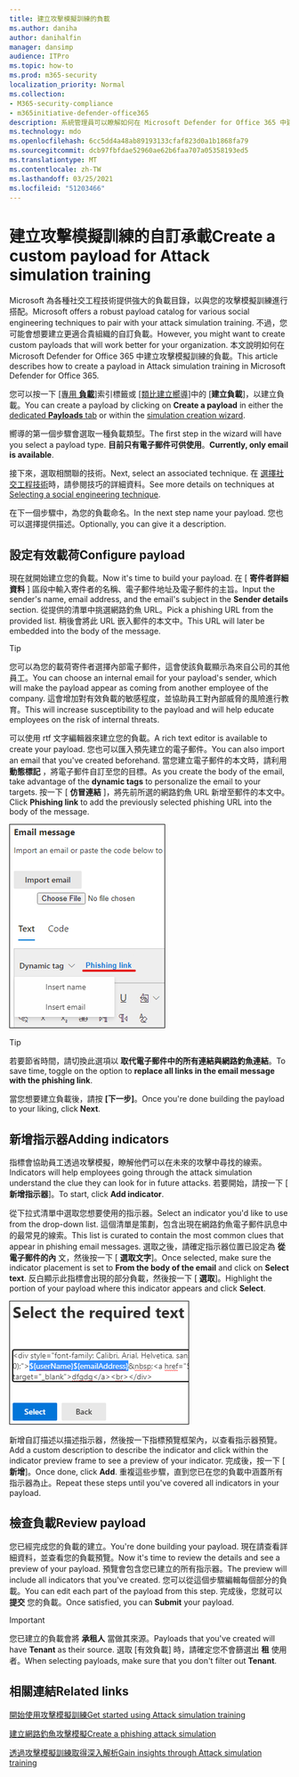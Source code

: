 ```yaml
---
title: 建立攻擊模擬訓練的負載
ms.author: daniha
author: danihalfin
manager: dansimp
audience: ITPro
ms.topic: how-to
ms.prod: m365-security
localization_priority: Normal
ms.collection:
- M365-security-compliance
- m365initiative-defender-office365
description: 系統管理員可以瞭解如何在 Microsoft Defender for Office 365 中建立攻擊模擬訓練的自訂負載。
ms.technology: mdo
ms.openlocfilehash: 6cc5dd4a48ab89193133cfaf823d0a1b1868fa79
ms.sourcegitcommit: dcb97fbfdae52960ae62b6faa707a05358193ed5
ms.translationtype: MT
ms.contentlocale: zh-TW
ms.lasthandoff: 03/25/2021
ms.locfileid: "51203466"
---
```

# <a name="create-a-custom-payload-for-attack-simulation-training"></a><span data-ttu-id="fd7d7-103">建立攻擊模擬訓練的自訂承載</span><span class="sxs-lookup"><span data-stu-id="fd7d7-103">Create a custom payload for Attack simulation training</span></span>

<span data-ttu-id="fd7d7-104">Microsoft 為各種社交工程技術提供強大的負載目錄，以與您的攻擊模擬訓練進行搭配。</span><span class="sxs-lookup"><span data-stu-id="fd7d7-104">Microsoft offers a robust payload catalog for various social engineering techniques to pair with your attack simulation training.</span></span> <span data-ttu-id="fd7d7-105">不過，您可能會想要建立更適合貴組織的自訂負載。</span><span class="sxs-lookup"><span data-stu-id="fd7d7-105">However, you might want to create custom payloads that will work better for your organization.</span></span> <span data-ttu-id="fd7d7-106">本文說明如何在 Microsoft Defender for Office 365 中建立攻擊模擬訓練的負載。</span><span class="sxs-lookup"><span data-stu-id="fd7d7-106">This article describes how to create a payload in Attack simulation training in Microsoft Defender for Office 365.</span></span>

<span data-ttu-id="fd7d7-107">您可以按一下 [[專用 **負載**]](https://security.microsoft.com/attacksimulator?viewid=payload)索引標籤或 [[類比建立嚮導]](attack-simulation-training.md#selecting-a-payload)中的 [**建立負載**]，以建立負載。</span><span class="sxs-lookup"><span data-stu-id="fd7d7-107">You can create a payload by clicking on **Create a payload** in either the [dedicated **Payloads** tab](https://security.microsoft.com/attacksimulator?viewid=payload) or within the [simulation creation wizard](attack-simulation-training.md#selecting-a-payload).</span></span>

<span data-ttu-id="fd7d7-108">嚮導的第一個步驟會選取一種負載類型。</span><span class="sxs-lookup"><span data-stu-id="fd7d7-108">The first step in the wizard will have you select a payload type.</span></span> <span data-ttu-id="fd7d7-109">**目前只有電子郵件可供使用**。</span><span class="sxs-lookup"><span data-stu-id="fd7d7-109">**Currently, only email is available**.</span></span>

<span data-ttu-id="fd7d7-110">接下來，選取相關聯的技術。</span><span class="sxs-lookup"><span data-stu-id="fd7d7-110">Next, select an associated technique.</span></span> <span data-ttu-id="fd7d7-111">在 [選擇社交工程技術](attack-simulation-training.md#selecting-a-social-engineering-technique)時，請參閱技巧的詳細資料。</span><span class="sxs-lookup"><span data-stu-id="fd7d7-111">See more details on techniques at [Selecting a social engineering technique](attack-simulation-training.md#selecting-a-social-engineering-technique).</span></span>

<span data-ttu-id="fd7d7-112">在下一個步驟中，為您的負載命名。</span><span class="sxs-lookup"><span data-stu-id="fd7d7-112">In the next step name your payload.</span></span> <span data-ttu-id="fd7d7-113">您也可以選擇提供描述。</span><span class="sxs-lookup"><span data-stu-id="fd7d7-113">Optionally, you can give it a description.</span></span>

## <a name="configure-payload"></a><span data-ttu-id="fd7d7-114">設定有效載荷</span><span class="sxs-lookup"><span data-stu-id="fd7d7-114">Configure payload</span></span>

<span data-ttu-id="fd7d7-115">現在就開始建立您的負載。</span><span class="sxs-lookup"><span data-stu-id="fd7d7-115">Now it's time to build your payload.</span></span> <span data-ttu-id="fd7d7-116">在 [ **寄件者詳細資料** ] 區段中輸入寄件者的名稱、電子郵件地址及電子郵件的主旨。</span><span class="sxs-lookup"><span data-stu-id="fd7d7-116">Input the sender's name, email address, and the email's subject in the **Sender details** section.</span></span> <span data-ttu-id="fd7d7-117">從提供的清單中挑選網路釣魚 URL。</span><span class="sxs-lookup"><span data-stu-id="fd7d7-117">Pick a phishing URL from the provided list.</span></span> <span data-ttu-id="fd7d7-118">稍後會將此 URL 嵌入郵件的本文中。</span><span class="sxs-lookup"><span data-stu-id="fd7d7-118">This URL will later be embedded into the body of the message.</span></span>

> [!TIP]
> <span data-ttu-id="fd7d7-119">您可以為您的載荷寄件者選擇內部電子郵件，這會使該負載顯示為來自公司的其他員工。</span><span class="sxs-lookup"><span data-stu-id="fd7d7-119">You can choose an internal email for your payload's sender, which will make the payload appear as coming from another employee of the company.</span></span> <span data-ttu-id="fd7d7-120">這會增加對有效負載的敏感程度，並協助員工對內部威脅的風險進行教育。</span><span class="sxs-lookup"><span data-stu-id="fd7d7-120">This will increase susceptibility to the payload and will help educate employees on the risk of internal threats.</span></span>

<span data-ttu-id="fd7d7-121">可以使用 rtf 文字編輯器來建立您的負載。</span><span class="sxs-lookup"><span data-stu-id="fd7d7-121">A rich text editor is available to create your payload.</span></span> <span data-ttu-id="fd7d7-122">您也可以匯入預先建立的電子郵件。</span><span class="sxs-lookup"><span data-stu-id="fd7d7-122">You can also import an email that you've created beforehand.</span></span> <span data-ttu-id="fd7d7-123">當您建立電子郵件的本文時，請利用 **動態標記** ，將電子郵件自訂至您的目標。</span><span class="sxs-lookup"><span data-stu-id="fd7d7-123">As you create the body of the email, take advantage of the **dynamic tags** to personalize the email to your targets.</span></span> <span data-ttu-id="fd7d7-124">按一下 [ **仿冒連結** ]，將先前所選的網路釣魚 URL 新增至郵件的本文中。</span><span class="sxs-lookup"><span data-stu-id="fd7d7-124">Click **Phishing link** to add the previously selected phishing URL into the body of the message.</span></span>

![在 Microsoft Defender for Office 365 的負載建立中，反白顯示網路釣魚連結和動態標記](../../media/attack-sim-preview-payload-email-body.png)

> [!TIP]
> <span data-ttu-id="fd7d7-126">若要節省時間，請切換此選項以 **取代電子郵件中的所有連結與網路釣魚連結**。</span><span class="sxs-lookup"><span data-stu-id="fd7d7-126">To save time, toggle on the option to **replace all links in the email message with the phishing link**.</span></span>

<span data-ttu-id="fd7d7-127">當您想要建立負載後，請按 **[下一步]**。</span><span class="sxs-lookup"><span data-stu-id="fd7d7-127">Once you're done building the payload to your liking, click **Next**.</span></span>

## <a name="adding-indicators"></a><span data-ttu-id="fd7d7-128">新增指示器</span><span class="sxs-lookup"><span data-stu-id="fd7d7-128">Adding indicators</span></span>

<span data-ttu-id="fd7d7-129">指標會協助員工透過攻擊模擬，瞭解他們可以在未來的攻擊中尋找的線索。</span><span class="sxs-lookup"><span data-stu-id="fd7d7-129">Indicators will help employees going through the attack simulation understand the clue they can look for in future attacks.</span></span> <span data-ttu-id="fd7d7-130">若要開始，請按一下 [ **新增指示器**]。</span><span class="sxs-lookup"><span data-stu-id="fd7d7-130">To start, click **Add indicator**.</span></span>

<span data-ttu-id="fd7d7-131">從下拉式清單中選取您想要使用的指示器。</span><span class="sxs-lookup"><span data-stu-id="fd7d7-131">Select an indicator you'd like to use from the drop-down list.</span></span> <span data-ttu-id="fd7d7-132">這個清單是策劃，包含出現在網路釣魚電子郵件訊息中的最常見的線索。</span><span class="sxs-lookup"><span data-stu-id="fd7d7-132">This list is curated to contain the most common clues that appear in phishing email messages.</span></span> <span data-ttu-id="fd7d7-133">選取之後，請確定指示器位置已設定為 **從電子郵件的內** 文，然後按一下 [ **選取文字**]。</span><span class="sxs-lookup"><span data-stu-id="fd7d7-133">Once selected, make sure the indicator placement is set to **From the body of the email** and click on **Select text**.</span></span> <span data-ttu-id="fd7d7-134">反白顯示此指標會出現的部分負載，然後按一下 [ **選取**]。</span><span class="sxs-lookup"><span data-stu-id="fd7d7-134">Highlight the portion of your payload where this indicator appears and click **Select**.</span></span>

![郵件內文中的突出顯示文字，以加入攻擊模擬訓練中的指示器](../../media/attack-sim-preview-select-text.png)

<span data-ttu-id="fd7d7-136">新增自訂描述以描述指示器，然後按一下指標預覽框架內，以查看指示器預覽。</span><span class="sxs-lookup"><span data-stu-id="fd7d7-136">Add a custom description to describe the indicator and click within the indicator preview frame to see a preview of your indicator.</span></span> <span data-ttu-id="fd7d7-137">完成後，按一下 [ **新增**]。</span><span class="sxs-lookup"><span data-stu-id="fd7d7-137">Once done, click **Add**.</span></span> <span data-ttu-id="fd7d7-138">重複這些步驟，直到您已在您的負載中涵蓋所有指示器為止。</span><span class="sxs-lookup"><span data-stu-id="fd7d7-138">Repeat these steps until you've covered all indicators in your payload.</span></span>

## <a name="review-payload"></a><span data-ttu-id="fd7d7-139">檢查負載</span><span class="sxs-lookup"><span data-stu-id="fd7d7-139">Review payload</span></span>

<span data-ttu-id="fd7d7-140">您已經完成您的負載的建立。</span><span class="sxs-lookup"><span data-stu-id="fd7d7-140">You're done building your payload.</span></span> <span data-ttu-id="fd7d7-141">現在請查看詳細資料，並查看您的負載預覽。</span><span class="sxs-lookup"><span data-stu-id="fd7d7-141">Now it's time to review the details and see a preview of your payload.</span></span> <span data-ttu-id="fd7d7-142">預覽會包含您已建立的所有指示器。</span><span class="sxs-lookup"><span data-stu-id="fd7d7-142">The preview will include all indicators that you've created.</span></span> <span data-ttu-id="fd7d7-143">您可以從這個步驟編輯每個部分的負載。</span><span class="sxs-lookup"><span data-stu-id="fd7d7-143">You can edit each part of the payload from this step.</span></span> <span data-ttu-id="fd7d7-144">完成後，您就可以 **提交** 您的負載。</span><span class="sxs-lookup"><span data-stu-id="fd7d7-144">Once satisfied, you can **Submit** your payload.</span></span>

> [!IMPORTANT]
> <span data-ttu-id="fd7d7-145">您已建立的負載會將 **承租人** 當做其來源。</span><span class="sxs-lookup"><span data-stu-id="fd7d7-145">Payloads that you've created will have **Tenant** as their source.</span></span> <span data-ttu-id="fd7d7-146">選取 [有效負載] 時，請確定您不會篩選出 **租** 使用者。</span><span class="sxs-lookup"><span data-stu-id="fd7d7-146">When selecting payloads, make sure that you don't filter out **Tenant**.</span></span>

## <a name="related-links"></a><span data-ttu-id="fd7d7-147">相關連結</span><span class="sxs-lookup"><span data-stu-id="fd7d7-147">Related links</span></span>

[<span data-ttu-id="fd7d7-148">開始使用攻擊模擬訓練</span><span class="sxs-lookup"><span data-stu-id="fd7d7-148">Get started using Attack simulation training</span></span>](attack-simulation-training-get-started.md)

[<span data-ttu-id="fd7d7-149">建立網路釣魚攻擊模擬</span><span class="sxs-lookup"><span data-stu-id="fd7d7-149">Create a phishing attack simulation</span></span>](attack-simulation-training.md)

[<span data-ttu-id="fd7d7-150">透過攻擊模擬訓練取得深入解析</span><span class="sxs-lookup"><span data-stu-id="fd7d7-150">Gain insights through Attack simulation training</span></span>](attack-simulation-training-insights.md)
